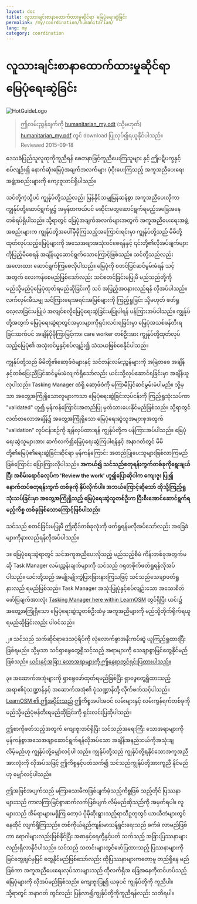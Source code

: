 ```yaml
---
layout: doc
title: လူသားချင်းစာနာထောက်ထားမှုဆိုင်ရာ မြေပုံရေးဆွဲခြင်း
permalink: /my/coordination/humanitarian/
lang: my
category: coordination
---
```


# လူသားချင်းစာနာထောက်ထားမှုဆိုင်ရာ မြေပုံရေးဆွဲခြင်း

![HotGuideLogo](/images/logo.png)

> ဤလမ်းညွှန်ချက်ကို [humanitarian_my.odt](/files/humanitarian_my.odt) (သို့မဟုတ်) [humanitarian_my.pdf](/files/humanitarian_my.pdf) တွင် download ပြုလုပ်၍ရယူနိုင်ပါသည်။  
> Reviewed 2015-09-18

ဒေသခံပြည်သူလူထုကိုကူညီရန် စေတနာဖြင့်ကူညီပေးကြသူများ နှင့် ဤပဋိပက္ခနှင့်စပ်လျဉ်း၍ နောက်ဆုံးမြေပုံအချက်အလက်များ ပံ့ပိုးပေးကြသည့် အကူအညီပေးရေးအဖွဲ့အစည်းများကို ကျေးဇူးတင်ရှိပါသည်။   

သင်တို့ကဲ့သို့ပင် ကျွန်ုပ်တို့သည်လည်း မြန်နိုင်သမျှမြန်ဆန်စွာ အကူအညီပေးလိုကာ ကျွန်ုပ်တို့ဆောင်ရွက်မှု၌ အမှန်တကယ်ပင် မဆိုင်းမတွဆောင်ရွက်ရမည့်အခြေအနေတစ်ရပ်ရှိပါသည်။ သို့ရာတွင် မြေပုံအချက်အလက်များအတွက် အကူအညီပေးရေးအဖွဲ့အစည်းများက ကျွန်ုပ်တို့အပေါ်မှီခိုကြသည့်အကြောင်းရင်းမှာ ကျွန်ုပ်တို့သည် မိမိတို့ထုတ်လုပ်သည့်မြေပုံများကို အသေအချာအသုံးဝင်စေရန်နှင့် ၎င်းတို့၏လိုအပ်ချက်များကိုပြည့်မီစေရန် အချိန်ယူဆောင်ရွက်သောကြောင့်ဖြစ်သည်။ သင်တို့သည်လည်း အလေးထား ဆောင်ရွက်ကြစေလိုပါသည်။ မြေပုံကို စတင်ပြင်ဆင်မွမ်းမံရန် သင့်အတွက် လေးကန်စေမည်ဖြစ်သော်လည်း သင်စတင်ခြင်းမပြုမီ မည်သည်တို့ကို မည်သို့မည်ပုံမြေပုံထုတ်ရမည်ဆိုခြင်းကို သင် အပြည့်အဝနားလည်ရန် လိုအပ်ပါသည်။ လက်လှမ်းမီသမျှ သင်ကြားရေးအရင်းအမြစ်များကို ကြည့်ရှုခြင်း သို့မဟုတ် ဖတ်ရှုလေ့လာခြင်းမပြုပဲ အလျင်စလိုမြေပုံရေးဆွဲခြင်းမပြုပါရန် ပန်ကြားအပ်ပါသည်။ ကျွန်ုပ်တို့အတွက် မြေပုံရေးဆွဲရာတွင်အမှားများကိုရှင်းလင်းရခြင်းမှာ မြေပုံအသစ်ဖန်တီးရခြင်းထက်ပင် အချိန်ပိုမိုကြာမြင့်ကာ၊ care worker တစ်ဦးအား ကျွန်ုပ်တို့ထုတ်လုပ်သည့်မြေပုံ၏ အသုံးဝင်မှုနှင့်စပ်လျဉ်း၍ သံသယဖြစ်စေနိုင်ပါသည်။  

ကျွန်ုပ်တို့သည် မိမိတို့၏ဆော့ဖ်ဝဲများနှင့် သင်တန်းလမ်းညွှန်များကို အမြဲတစေ အချိန်နှင့်တစ်ပြေးညီပြင်ဆင်မွမ်းမံလျက်ရှိသော်လည်း ယင်းသို့လုပ်ဆောင်ရခြင်းမှာ အချိန်ယူလှပါသည်။ Tasking Manager ထဲရှိ ဆော့ဖ်ဝဲကို မကြာမီပြင်ဆင်မွမ်းမံပါမည်။ သို့မှသာ အတွေ့အကြုံရှိသောလူများကသာ မြေပုံရေးဆွဲခြင်းလုပ်ငန်းကို ကြည့်ရှုသုံးသပ်ကာ "validated" ဟူ၍ မှန်ကန်ကြောင်းအတည်ပြု မှတ်သားပေးနိုင်မည်ဖြစ်သည်။ သို့ရာတွင် လတ်တလောအချိန်၌ အတွေ့အကြုံရှိသော မြေပုံရေးဆွဲသူအများစုအတွက် "validation" လုပ်ငန်းစဉ်ကို ချန်လှပ်ထားရန် ကျွန်ုပ်တို့က ပန်ကြားအပ်ပါသည်။ မြေပုံရေးဆွဲသူများအား ဆက်လက်၍မြေပုံရေးဆွဲကြပါရန်နှင့် အနာဂတ်တွင် မိမိတို့၏မြေပုံ၏ရေးဆွဲခြင်းဆိုင်ရာ မှန်ကန်ကြောင်း အတည်ပြုပေးသူများဖြစ်လာကြမည်ဖြစ်ကြောင်း ပြောကြားလိုပါသည်။ **အကယ်၍ သင်သည်စတုရန်းကွက်တစ်ခုကိုရွေးချယ်ပြီး အစိမ်းရောင်ခလုပ်က 'Review the work' ဟူ၍ပြောဆိုပါက ကျေးဇူး ပြု၍ နောက်ထပ်စတုရန်းကွက် တစ်ခုကို နှိပ်လိုက်ပါ။ အဘယ်ကြောင့်ဆိုသော် ထိုသို့ကြည့်ရှုသုံးသပ်ခြင်းမှာ အတွေ့အကြုံရှိသည့် မြေပုံရေးဆွဲသူတစ်ဦးက ပြီးစီးအောင်ဆောင်ရွက်ရမည့်ကိစ္စ တစ်ခုဖြစ်သောကြောင့်ဖြစ်ပါသည်။**   

သင်သည် စတင်ခြင်းမပြုမီ ဤဆိုဒ်တစ်ခုလုံးကို ဖတ်ရှုရန်မလိုအပ်သော်လည်း အခြေခံများကိုနားလည်ရန်လိုအပ်ပါသည်။   

၁။ မြေပုံရေးဆွဲရာတွင် သင်အကူအညီပေးလိုသည့် မည်သည့်စီမံ ကိန်းတစ်ခုအတွက်မဆို Task Manager လမ်းညွှန်းချက်များကို သင်သည် ဂရုတစိုက်ဖတ်ရှုရန်လိုအပ်ပါသည်။ ယင်းတို့သည် အမျိုးမျိုးကွဲပြားခြားနားကြသဖြင့် သင်သည်သေချာဖတ်ရှုနားလည် ရမည်ဖြစ်သည်။ Task Manager အသုံးပြုပုံနှင့်စပ်လျဉ်းသော အသေးစိတ်ဖော်ပြချက်အားလုံး [Tasking Manager here within LearnOSM](/my/coordination/tasking-manager/)  တွင်ရှိပြီး ယင်း၌ အတွေ့အကြုံရှိသော မြေပုံရေးဆွဲသူတစ်ဦးထံမှ အကူအညီများကို မည်သို့တိုက်ရိုက်ရယူရမည်ဆိုခြင်းလည်း ပါဝင်သည်။   

၂။ သင်သည် သက်ဆိုင်ရာဒေသပုံရိပ်ကို လုံလောက်စွာအနီးကပ်ဆွဲ ယူကြည့်ရှုထားပြီးဖြစ်ရမည်။ သို့မှသာ သင်ရှာဖွေတွေ့ရှိသင့်သည့် အရာများကို သေချာစွာမြင်တွေ့နိုင်မည်ဖြစ်သည်။  [ယင်းနှင့်အခြား သောအရာများကို ဤနေရာတွင်ရှင်းပြထားပါသည်။](/my/coordination/remote/)   

၃။ အဆောက်အအုံများကို ရှာဖွေဖော်ထုတ်ရမည်ဖြစ်ပြီး ရှာဖွေတွေ့ရှိထားသည့် အရာ၏ပုံသဏ္ဍာန်နှင့်  အဆောက်အအုံ၏ ပုံသဏ္ဍာန်တို့ လိုက်ဖက်သင့်ပါသည်။ [LearnOSM ၏ ဤအပိုင်းသည်](/my/coordination/remote-tracing/) ဤကိစ္စအပါအဝင် လမ်းများနှင့် လမ်းကွန်ရက်တစ်ခုကို မည်သို့မည်ပုံဖန်တီးရမည်ဆိုခြင်းကို ရှင်းလင်းပြဆိုပါသည်။   

ဤစာကိုဖတ်သည့်အတွက် ကျေးဇူးတင်ရှိပြီး သင်သည်အရေးကြီး သောအရာများကို မှန်ကန်စွာအသေအချာဆောင်ရွက်ရန်လိုအပ်သော အချိန်အနည်းငယ်ကိုအသုံးချလိမ့်မည်ဟု ကျွန်ုပ်တို့မျှော်လင့်ပါ သည်။ ကျွန်ုပ်တို့သည် ကျွန်ုပ်တို့ရနိုင်သောအကူအညီအားလုံးကို လိုအပ်သဖြင့် ဤကိစ္စနှင့်ပတ်သက်၍ သင်သည်ကျွန်ုပ်တို့အားကူညီ နိုင်မည်ဟု မျှော်လင့်ပါသည်။   

ဤအဖြစ်အပျက်သည် မကြာသေးမီကဖြစ်ပျက်ခဲ့သည့်ကိစ္စဖြစ် သည့်တိုင် ပြဿနာများသည် ကာလကြာမြင့်စွာဆက်လက်ဖြစ်ပျက် လိမ့်မည်ဆိုသည်ကို အမှတ်ရပါ။ လူများသည် အိမ်ရာများမရှိကြ တော့ပဲ ပိုမိုဆိုးရွားသည့်ရာသီဥတုတွင် ယာယီတဲများတွင် နေထိုင် လျက်ရှိကြသည်။ တစ်ကိုယ်ရည်ကျန်းမာသန့်ရှင်းရေးသည် ခက်ခဲ လာမည်ဖြစ်ကာ ရောဂါများလည်းဖြစ်နိုင်ပြီး အစာနှင့်ရေတို့နှင့်ပတ် သက်သည့် အခြားပြဿနာများလည်းရှိလာနိုင်ပါသည်။ သင်သည် သတင်းများတွင်ဖော်ပြထားသည့် ပြဿနာများကို မြင်တွေ့ချင်မှမြင် တွေ့နိုင်မည်ဖြစ်သော်လည်း ထိုပြဿနာများကတော့မူ တည်ရှိနေ မည်ဖြစ်ကာ အကူအညီပေးရေးလုပ်သားများသည် ထိုလက်ရှိအ ခြေအနေကိုထင်ဟပ်သည့် မြေပုံများကို လိုအပ်မည်ဖြစ်သည်။ ကျေးဇူးပြု၍ ယခုပင် ကျွန်ုပ်တို့ကို ကူညီပါ။ သို့ရာတွင် အနာဂတ် တွင်လည်း ပြန်လာ၍ကျွန်ုပ်တို့ကိုကူညီရန်လည်း သတိရပါ။  
